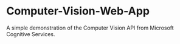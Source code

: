 # Computer-Vision-Web-App
A simple demonstration of the Computer Vision API from Microsoft Cognitive Services.
